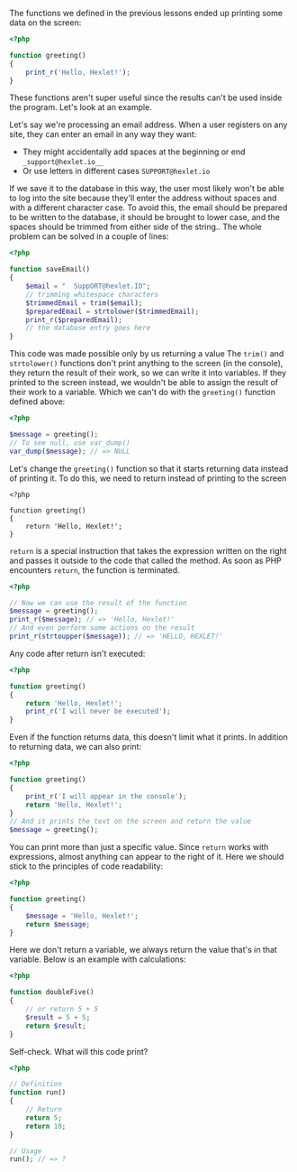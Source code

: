 The functions we defined in the previous lessons ended up printing some data on the screen:

```php
<?php

function greeting()
{
    print_r('Hello, Hexlet!');
}
```

These functions aren't super useful since the results can't be used inside the program. Let's look at an example.

Let's say we're processing an email address. When a user registers on any site, they can enter an email in any way they want:

* They might accidentally add spaces at the beginning or end `_support@hexlet.io__`
* Or use letters in different cases `SUPPORT@hexlet.io`

If we save it to the database in this way, the user most likely won't be able to log into the site because they'll enter the address without spaces and with a different character case. To avoid this, the email should be prepared to be written to the database, it should be brought to lower case, and the spaces should be trimmed from either side of the string.. The whole problem can be solved in a couple of lines:

```php
<?php

function saveEmail()
{
    $email = "  SuppORT@hexlet.IO";
    // trimming whitespace characters
    $trimmedEmail = trim($email);
    $preparedEmail = strtolower($trimmedEmail);
    print_r($preparedEmail);
    // the database entry goes here
}
```

This code was made possible only by us returning a value The `trim()` and `strtolower()` functions don't print anything to the screen (in the console), they return the result of their work, so we can write it into variables. If they printed to the screen instead, we wouldn't be able to assign the result of their work to a variable. Which we can't do with the `greeting()` function defined above:

```php
<?php

$message = greeting();
// To see null, use var_dump()
var_dump($message); // => NULL
```

Let's change the `greeting()` function so that it starts returning data instead of printing it. To do this, we need to return instead of printing to the screen

```
<?php

function greeting()
{
    return 'Hello, Hexlet!';
}
```

`return` is a special instruction that takes the expression written on the right and passes it outside to the code that called the method. As soon as PHP encounters `return`, the function is terminated.

<!-- TODO: translate img -->
<!-- ![how sum function works in PHP](./assets/sum-php.jpg) -->

```php
<?php

// Now we can use the result of the function
$message = greeting();
print_r($message); // => 'Hello, Hexlet!'
// And even perform some actions on the result
print_r(strtoupper($message)); // => 'HELLO, HEXLET!'
```

Any code after return isn't executed:

```php
<?php

function greeting()
{
    return 'Hello, Hexlet!';
    print_r('I will never be executed');
}
```

Even if the function returns data, this doesn't limit what it prints. In addition to returning data, we can also print:

```php
<?php

function greeting()
{
    print_r('I will appear in the console');
    return 'Hello, Hexlet!';
}
// And it prints the text on the screen and return the value
$message = greeting();
```

You can print more than just a specific value. Since `return` works with expressions, almost anything can appear to the right of it. Here we should stick to the principles of code readability:

```php
<?php

function greeting()
{
    $message = 'Hello, Hexlet!';
    return $message;
}
```

Here we don't return a variable, we always return the value that's in that variable. Below is an example with calculations:

```php
<?php

function doubleFive()
{
    // or return 5 + 5
    $result = 5 + 5;
    return $result;
}
```

Self-check. What will this code print?

```php
<?php

// Definition
function run()
{
    // Return
    return 5;
    return 10;
}

// Usage
run(); // => ?
```
